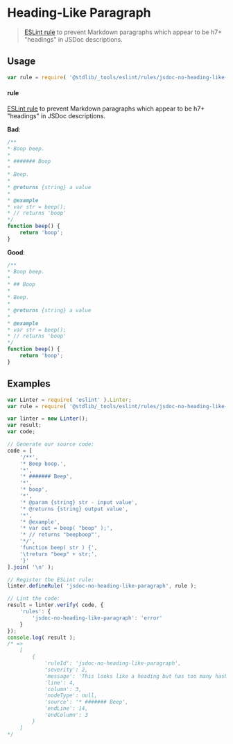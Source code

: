 # Heading-Like Paragraph

> [ESLint rule][eslint-rules] to prevent Markdown paragraphs which appear to be h7+ "headings" in JSDoc descriptions.

<section class="intro">

</section>

<!-- /.intro -->

<section class="usage">

## Usage

```javascript
var rule = require( '@stdlib/_tools/eslint/rules/jsdoc-no-heading-like-paragraph' );
```

#### rule

[ESLint rule][eslint-rules] to prevent Markdown paragraphs which appear to be h7+ "headings" in JSDoc descriptions.

**Bad**:

<!-- eslint-disable stdlib/jsdoc-no-heading-like-paragraph, stdlib/jsdoc-markdown-remark -->

```javascript
/**
* Boop beep.
*
* ####### Boop
*
* Beep.
*
* @returns {string} a value
*
* @example
* var str = beep();
* // returns 'boop'
*/
function beep() {
    return 'boop';
}
```

**Good**:

```javascript
/**
* Boop beep.
*
* ## Boop
*
* Beep.
*
* @returns {string} a value
*
* @example
* var str = beep();
* // returns 'boop'
*/
function beep() {
    return 'boop';
}
```

</section>

<!-- /.usage -->

<section class="examples">

## Examples

<!-- eslint no-undef: "error" -->

```javascript
var Linter = require( 'eslint' ).Linter;
var rule = require( '@stdlib/_tools/eslint/rules/jsdoc-no-heading-like-paragraph' );

var linter = new Linter();
var result;
var code;

// Generate our source code:
code = [
    '/**',
    '* Beep boop.',
    '*',
    '* ####### Beep',
    '*',
    '* boop',
    '*',
    '* @param {string} str - input value',
    '* @returns {string} output value',
    '*',
    '* @example',
    '* var out = beep( "boop" );',
    '* // returns "beepboop"',
    '*/',
    'function beep( str ) {',
    '\treturn "beep" + str;',
    '}'
].join( '\n' );

// Register the ESLint rule:
linter.defineRule( 'jsdoc-no-heading-like-paragraph', rule );

// Lint the code:
result = linter.verify( code, {
    'rules': {
        'jsdoc-no-heading-like-paragraph': 'error'
    }
});
console.log( result );
/* =>
    [
        {
            'ruleId': 'jsdoc-no-heading-like-paragraph',
            'severity': 2,
            'message': 'This looks like a heading but has too many hashes',
            'line': 4,
            'column': 3,
            'nodeType': null,
            'source': '* ####### Beep',
            'endLine': 14,
            'endColumn': 3
        }
    ]
*/
```

</section>

<!-- /.examples -->

<section class="links">

[eslint-rules]: https://eslint.org/docs/developer-guide/working-with-rules

</section>

<!-- /.links -->
